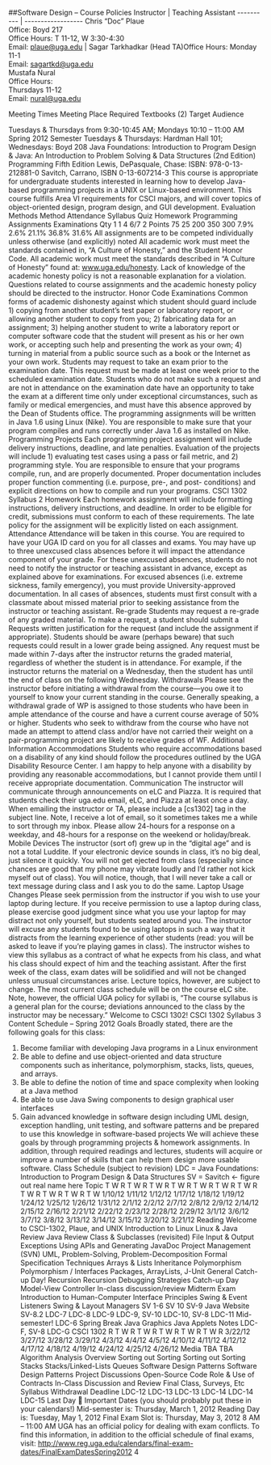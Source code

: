 ##Software Design – Course Policies
Instructor | Teaching Assistant
---------- | ------------------
Chris “Doc” Plaue <br> Office: Boyd 217 <br> Office Hours: T 11-12, W 3:30-4:30 <br> Email: plaue@uga.edu | Sagar Tarkhadkar (Head TA)Office Hours: Monday 11-1 <br> Email: sagartkd@uga.edu <br> Mustafa Nural <br> Office Hours: <br> Thursdays 11-12 <br> Email: nural@uga.edu





Meeting Times
Meeting Place
Required
Textbooks (2)
Target Audience

Tuesdays & Thursdays from 9:30-10:45 AM; Mondays 10:10 – 11:00 AM Spring 2012 Semester
Tuesdays & Thursdays: Hardman Hall 101; Wednesdays: Boyd 208
Java Foundations: Introduction to Program Design &
Java: An Introduction to Problem Solving &
Data Structures (2nd Edition)
Programming Fifth Edition
Lewis, DePasquale, Chase: ISBN: 978-0-13-212881-0
Savitch, Carrano, ISBN 0-13-607214-3
This course is appropriate for undergraduate students interested in learning how to develop Java-based
programming projects in a UNIX or Linux-based environment. This course fulfills Area VI requirements
for CSCI majors, and will cover topics of object-oriented design, program design, and GUI development.
Evaluation
Methods
Method
Attendance
Syllabus Quiz
Homework
Programming Assignments
Examinations
Qty
1
1
4
6/7
2
Points
75
25
200
350
300
7.9%
2.6%
21.1%
36.8%
31.6%
All assignments are to be
competed individually
unless otherwise (and
explicitly) noted
All academic work must meet the standards contained in, “A Culture of Honesty,” and the Student Honor
Code. All academic work must meet the standards described in “A Culture of Honesty” found at:
www.uga.edu/honesty. Lack of knowledge of the academic honesty policy is not a reasonable explanation
for a violation. Questions related to course assignments and the academic honesty policy should be
directed to the instructor.
Honor Code
Examinations
Common forms of academic dishonesty against which student should guard include 1) copying from
another student’s test paper or laboratory report, or allowing another student to copy from you; 2)
fabricating data for an assignment; 3) helping another student to write a laboratory report or computer
software code that the student will present as his or her own work, or accepting such help and presenting
the work as your own; 4) turning in material from a public source such as a book or the Internet as your
own work.
Students may request to take an exam prior to the examination date. This request must be made at least one
week prior to the scheduled examination date. Students who do not make such a request and are not in
attendance on the examination date have an opportunity to take the exam at a different time only under
exceptional circumstances, such as family or medical emergencies, and must have this absence approved by
the Dean of Students office.
The programming assignments will be written in Java 1.6 using Linux (Nike). You are responsible to make
sure that your program compiles and runs correctly under Java 1.6 as installed on Nike.
Programming
Projects
Each programming project assignment will include delivery instructions, deadline, and late penalties.
Evaluation of the projects will include 1) evaluating test cases using a pass or fail metric, and 2)
programming style. You are responsible to ensure that your programs compile, run, and are properly
documented. Proper documentation includes proper function commenting (i.e. purpose, pre-, and post-
conditions) and explicit directions on how to compile and run your programs.
CSCI 1302
Syllabus
2
Homework Each homework assignment will include formatting instructions, delivery instructions, and deadline. In
        order to be eligible for credit, submissions must conform to each of these requirements. The late policy for
       the assignment will be explicitly listed on each assignment.
Attendance Attendance will be taken in this course. You are required to have your UGA ID card on you for all
          classes and exams. You may have up to three unexcused class absences before it will impact the attendance
         component of your grade. For these unexcused absences, students do not need to notify the instructor or
        teaching assistant in advance, except as explained above for examinations. For excused absences (i.e.
       extreme sickness, family emergency), you must provide University-approved documentation. In all cases of
      absences, students must first consult with a classmate about missed material prior to seeking assistance from
     the instructor or teaching assistant.
Re-grade Students may request a re-grade of any graded material. To make a request, a student should submit a
Requests written justification for the request (and include the assignment if appropriate). Students should be aware
        (perhaps beware) that such requests could result in a lower grade being assigned. Any request must be
       made within 7-days after the instructor returns the graded material, regardless of whether the student is in
      attendance. For example, if the instructor returns the material on a Wednesday, then the student has until
     the end of class on the following Wednesday.
Withdrawals
Please see the instructor before initiating a withdrawal from the course—you owe it to yourself to know
your current standing in the course. Generally speaking, a withdrawal grade of WP is assigned to those
students who have been in ample attendance of the course and have a current course average of 50% or
higher. Students who seek to withdraw from the course who have not made an attempt to attend class
and/or have not carried their weight on a pair-programming project are likely to receive grades of WF.
Additional Information
Accommodations Students who require accommodations based on a disability of any kind should follow the procedures
              outlined by the UGA Disability Resource Center. I am happy to help anyone with a disability by providing
             any reasonable accommodations, but I cannot provide them until I receive appropriate documentation.
Communication The instructor will communicate through announcements on eLC and Piazza. It is required that students
             check their uga.edu email, eLC, and Piazza at least once a day. When emailing the instructor or TA, please
            include a [cs1302] tag in the subject line. Note, I receive a lot of email, so it sometimes takes me a while to
           sort through my inbox. Please allow 24-hours for a response on a weekday, and 48-hours for a response on
          the weekend or holiday/break.
Mobile Devices The instructor (sort of) grew up in the “digital age” and is not a total Luddite. If your electronic device
                  sounds in class, it’s no big deal, just silence it quickly. You will not get ejected from class (especially since
                   chances are good that my phone may vibrate loudly and I’d rather not kick myself out of class). You will
                    notice, though, that I will never take a call or text message during class and I ask you to do the same.
Laptop Usage
Changes
Please seek permission from the instructor if you wish to use your laptop during lecture. If you receive
permission to use a laptop during class, please exercise good judgment since what you use your laptop for
may distract not only yourself, but students seated around you. The instructor will excuse any students
found to be using laptops in such a way that it distracts from the learning experience of other students
(read: you will be asked to leave if you’re playing games in class).
The instructor wishes to view this syllabus as a contract of what he expects from his class, and what his class
should expect of him and the teaching assistant. After the first week of the class, exam dates will be
solidified and will not be changed unless unusual circumstances arise. Lecture topics, however, are subject
to change. The most current class schedule will be on the course eLC site. Note, however, the official UGA
policy for syllabi is, “The course syllabus is a general plan for the course; deviations announced to the class
by the instructor may be necessary.”
Welcome to CSCI 1302!
CSCI 1302
Syllabus
3
Content Schedule – Spring 2012
Goals
Broadly stated, there are the following goals for this class:
1) Become familiar with developing Java programs in a Linux environment
2) Be able to define and use object-oriented and data structure components such as inheritance, polymorphism,
stacks, lists, queues, and arrays.
3) Be able to define the notion of time and space complexity when looking at a Java method
4) Be able to use Java Swing components to design graphical user interfaces
5) Gain advanced knowledge in software design including UML design, exception handling, unit testing, and
software patterns and be prepared to use this knowledge in software-based projects
We will achieve these goals by through programming projects & homework assignments. In addition, through required
readings and lectures, students will acquire or improve a number of skills that can help them design more usable software.
Class Schedule (subject to revision)
LDC = Java Foundations: Introduction to Program Design & Data Structures
SV = Savitch <- figure out real name here
Topic
T
W
R
T
W
R
T
W
R
T
W
R
T
W
R
T
W
R
T
W
R
T
W
R
T
W
R
T
W
R
T
W
1/10/12
1/11/12
1/12/12
1/17/12
1/18/12
1/19/12
1/24/12
1/25/12
1/26/12
1/31/12
2/1/12
2/2/12
2/7/12
2/8/12
2/9/12
2/14/12
2/15/12
2/16/12
2/21/12
2/22/12
2/23/12
2/28/12
2/29/12
3/1/12
3/6/12
3/7/12
3/8/12
3/13/12
3/14/12
3/15/12
3/20/12
3/21/12
Reading
Welcome to CSCI-1302, Plaue, and UNIX
Introduction to Linux
Linux & Java Review
Java Review
Class & Subclasses (revisited)
File Input & Output
Exceptions
Using APIs and Generating JavaDoc
Project Management (SVN)
UML, Problem-Solving, Problem-Decomposition
Formal Specification Techniques
Arrays & Lists
Inheritance
Polymorphism
Polymorphism / Interfaces
Packages, ArrayLists, J-Unit
General Catch-up Day!
Recursion
Recursion
Debugging Strategies
Catch-up Day
Model-View Controller
In-class discussion/review
Midterm Exam
Introduction to Human-Computer Interface Principles
Swing & Event Listeners
Swing & Layout Managers
SV 1-6
SV 10
SV-9
Java Website
SV-8.2
LDC-7
LDC-8
LDC-9
LDC-9, SV-10
LDC-10, SV-8
LDC-11
Mid-semester!
LDC-6
Spring Break
Java Graphics
Java Applets
Notes
LDC-F, SV-8
LDC-G
CSCI 1302
R
T
W
R
T
W
R
T
W
R
T
W
R
T
W
R
3/22/12
3/27/12
3/28/12
3/29/12
4/3/12
4/4/12
4/5/12
4/10/12
4/11/12
4/12/12
4/17/12
4/18/12
4/19/12
4/24/12
4/25/12
4/26/12
Media
TBA
TBA
Algorithm Analysis Overview
Sorting out Sorting
Sorting out Sorting
Stacks
Stacks/Linked-Lists
Queues
Software Design Patterns
Software Design Patterns
Project Discussions
Open-Source Code
Role & Use of Contracts
In-Class Discussion and Review
Final Class, Surveys, Etc
Syllabus
Withdrawal Deadline
LDC-12
LDC-13
LDC-13
LDC-14
LDC-14
LDC-15
Last Day 
Important Dates
(you should probably put these in your calendars!)
Mid-semester is: Thursday, March 1, 2012
Reading Day is: Tuesday, May 1, 2012
Final Exam Slot is: Thursday, May 3, 2012
                   8 AM – 11:00 AM
UGA has an official policy for dealing with exam conflicts. To find this information, in addition to the official
schedule of final exams, visit:
http://www.reg.uga.edu/calendars/final-exam-dates/FinalExamDatesSpring2012
4

